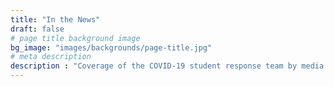 ```yaml
---
title: "In the News"
draft: false
# page title background image
bg_image: "images/backgrounds/page-title.jpg"
# meta description
description : "Coverage of the COVID-19 student response team by media."
---
```

